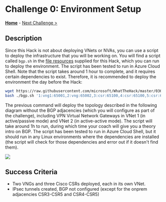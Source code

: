 # Challenge 0: Environment Setup

**[Home](../README.md)** - [Next Challenge >](./01-lab_exploration.md)

## Description

Since this Hack is not about deploying VNets or NVAs, you can use a script to deploy the infrastructure that you will be working on. You will find a script called `bgp.sh` in the [file resources](./Resources) supplied for this Hack, which you can run to deploy the environment. The script has been tested to run in Azure Cloud Shell. Note that the script takes around 1 hour to complete, and it requires certain dependencies to exist. Therefore, it is recommended to deploy the environment the day before the Hack:

```bash
wget https://raw.githubusercontent.com/microsoft/WhatTheHack/master/036-BGP/Student/Resources/bgp.sh
bash ./bgp.sh '1:vng1:65001,2:vng:65002,3:csr:65100,4:csr:65100,5:csr:65100' '1:2:nobgp,1:3:nobgp,1:4:nobgp,2:3:nobgp,2:4:nobgp,3:4:nobgp,3:5,4:5' wthbgp northeurope 'supersecretpsk'
```

The previous command will deploy the topology described in the following diagram without the BGP adjacencies (which you will configure as part of the challenge), including VPN Virtual Network Gateways in VNet 1 (in active/passive mode) and VNet 2 (in active-active mode). The script will take around 1h to run, during which time your coach will give you a theory intro on BGP. The script has been tested to run in Azure Cloud Shell, but it should run in any Linux environments where the dependencies are installed (the script will check for those dependencies and error out if it doesn't find them).

![](Images/bgp.png)

## Success Criteria

- Two VNGs and three Cisco CSRs deployed, each in its own VNet.
- IPsec tunnels created, BGP not configured (except for the onprem adjacencies CSR3-CSR5 and CSR4-CSR5)
